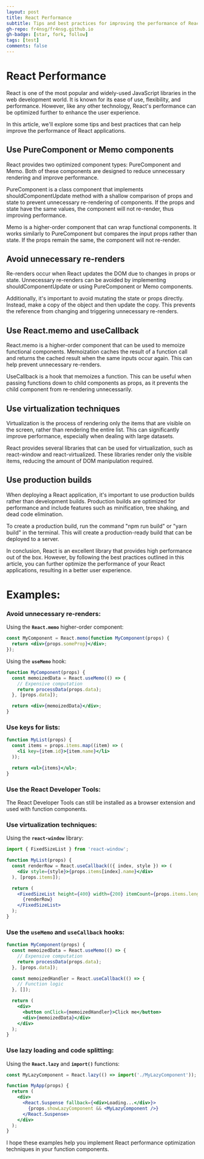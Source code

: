 ```yaml
---
layout: post
title: React Performance
subtitle: Tips and best practices for improving the performance of React applications
gh-repo: fr4nsg/fr4nsg.github.io
gh-badge: [star, fork, follow]
tags: [test]
comments: false
---
```



# React Performance

React is one of the most popular and widely-used JavaScript libraries in the web development world. It is known for its ease of use, flexibility, and performance. However, like any other technology, React's performance can be optimized further to enhance the user experience.

In this article, we'll explore some tips and best practices that can help improve the performance of React applications.

## Use PureComponent or Memo components

React provides two optimized component types: PureComponent and Memo. Both of these components are designed to reduce unnecessary rendering and improve performance.

PureComponent is a class component that implements shouldComponentUpdate method with a shallow comparison of props and state to prevent unnecessary re-rendering of components. If the props and state have the same values, the component will not re-render, thus improving performance.

Memo is a higher-order component that can wrap functional components. It works similarly to PureComponent but compares the input props rather than state. If the props remain the same, the component will not re-render.

## Avoid unnecessary re-renders

Re-renders occur when React updates the DOM due to changes in props or state. Unnecessary re-renders can be avoided by implementing shouldComponentUpdate or using PureComponent or Memo components.

Additionally, it's important to avoid mutating the state or props directly. Instead, make a copy of the object and then update the copy. This prevents the reference from changing and triggering unnecessary re-renders.

## Use React.memo and useCallback

React.memo is a higher-order component that can be used to memoize functional components. Memoization caches the result of a function call and returns the cached result when the same inputs occur again. This can help prevent unnecessary re-renders.

UseCallback is a hook that memoizes a function. This can be useful when passing functions down to child components as props, as it prevents the child component from re-rendering unnecessarily.

## Use virtualization techniques

Virtualization is the process of rendering only the items that are visible on the screen, rather than rendering the entire list. This can significantly improve performance, especially when dealing with large datasets.

React provides several libraries that can be used for virtualization, such as react-window and react-virtualized. These libraries render only the visible items, reducing the amount of DOM manipulation required.

## Use production builds

When deploying a React application, it's important to use production builds rather than development builds. Production builds are optimized for performance and include features such as minification, tree shaking, and dead code elimination.

To create a production build, run the command "npm run build" or "yarn build" in the terminal. This will create a production-ready build that can be deployed to a server.

In conclusion, React is an excellent library that provides high performance out of the box. However, by following the best practices outlined in this article, you can further optimize the performance of your React applications, resulting in a better user experience.

# Examples:

### Avoid unnecessary re-renders:

Using the **`React.memo`** higher-order component:

```jsx
const MyComponent = React.memo(function MyComponent(props) {
  return <div>{props.someProp}</div>;
});
```

Using the **`useMemo`** hook:

```jsx
function MyComponent(props) {
  const memoizedData = React.useMemo(() => {
    // Expensive computation
    return processData(props.data);
  }, [props.data]);

  return <div>{memoizedData}</div>;
}
```

### Use keys for lists:

```jsx
function MyList(props) {
  const items = props.items.map((item) => (
    <li key={item.id}>{item.name}</li>
  ));

  return <ul>{items}</ul>;
}

```

### Use the React Developer Tools:

The React Developer Tools can still be installed as a browser extension and used with function components.

### Use virtualization techniques:

Using the **`react-window`** library:

```jsx
import { FixedSizeList } from 'react-window';

function MyList(props) {
  const renderRow = React.useCallback(({ index, style }) => (
    <div style={style}>{props.items[index].name}</div>
  ), [props.items]);

  return (
    <FixedSizeList height={400} width={200} itemCount={props.items.length} itemSize={50}>
      {renderRow}
    </FixedSizeList>
  );
}
```

### Use the **`useMemo`** and **`useCallback`** hooks:

```jsx
function MyComponent(props) {
  const memoizedData = React.useMemo(() => {
    // Expensive computation
    return processData(props.data);
  }, [props.data]);

  const memoizedHandler = React.useCallback(() => {
    // Function logic
  }, []);

  return (
    <div>
      <button onClick={memoizedHandler}>Click me</button>
      <div>{memoizedData}</div>
    </div>
  );
}

```

### Use lazy loading and code splitting:

Using the **`React.lazy`** and **`import()`** functions:

```jsx
const MyLazyComponent = React.lazy(() => import('./MyLazyComponent'));

function MyApp(props) {
  return (
    <div>
      <React.Suspense fallback={<div>Loading...</div>}>
        {props.showLazyComponent && <MyLazyComponent />}
      </React.Suspense>
    </div>
  );
}
```

I hope these examples help you implement React performance optimization techniques in your function components.